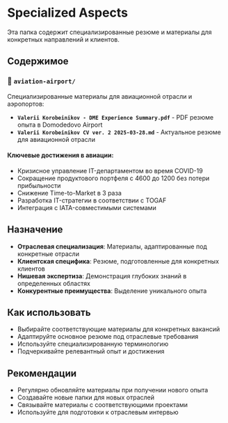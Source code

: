 # Specialized Aspects

Эта папка содержит специализированные резюме и материалы для конкретных направлений и клиентов.

## Содержимое

### 📁 `aviation-airport/`
Специализированные материалы для авиационной отрасли и аэропортов:

- **`Valerii Korobeinikov - DME Experience Summary.pdf`** - PDF резюме опыта в Domodedovo Airport
- **`Valerii Korobeinikov CV ver. 2 2025-03-28.md`** - Актуальное резюме для авиационной отрасли

#### Ключевые достижения в авиации:
- Кризисное управление IT-департаментом во время COVID-19
- Сокращение продуктового портфеля с 4600 до 1200 без потери прибыльности
- Снижение Time-to-Market в 3 раза
- Разработка IT-стратегии в соответствии с TOGAF
- Интеграция с IATA-совместимыми системами

## Назначение

- **Отраслевая специализация**: Материалы, адаптированные под конкретные отрасли
- **Клиентская специфика**: Резюме, подготовленные для конкретных клиентов
- **Нишевая экспертиза**: Демонстрация глубоких знаний в определенных областях
- **Конкурентные преимущества**: Выделение уникального опыта

## Как использовать

- Выбирайте соответствующие материалы для конкретных вакансий
- Адаптируйте основное резюме под отраслевые требования
- Используйте специализированную терминологию
- Подчеркивайте релевантный опыт и достижения

## Рекомендации

- Регулярно обновляйте материалы при получении нового опыта
- Создавайте новые папки для новых отраслей
- Связывайте материалы с соответствующими проектами
- Используйте для подготовки к отраслевым интервью

